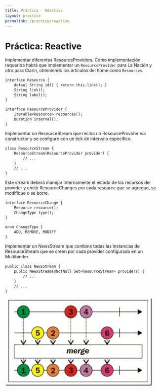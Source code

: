 ```yaml
---
title: Práctica - Reactive
layout: practice
permalink: /practice/reactive
---
```


# Práctica: Reactive

Implementar diferentes ResourceProviders. 
Como implementación requerida habrá que implementar un `ResourceProvider` para La Nación y otro para Clarín, obteniendo los artículos del home como `Resources`.

```
interface Resource {
	defaul String id() { return this.link(); }
	String link();
	String label();
}
```

```
interface ResourceProvider {
	Iterable<Resource> resources();
	Duration interval();
}
```

Implementar un ResourceStream que reciba un ResourceProvider vía constructor y se configure con un tick de intervalo específico.

```
class ResourceStream {
	ResourceStream(ResourceProvider provider) {
		// ...
	}
	// ...
}
```

Este stream deberá manejar internamente el estado de los recursos del provider y emitir ResourceChanges por cada resource que se agregue, se modifique o se borre.

```
interface ResourceChange {
	Resource resource();
	ChangeType type();
}
```

```
enum ChangeType {
	ADD, REMOVE, MODIFY
}
```

Implementar un NewsStream que combine todas las instancias de ResourceStream que se creen por cada provider configurado en un Multibinder<ResourceProvider>.
	
```
public class NewsStream {
    public NewsStream(@NotNull Set<ResourceStream> providers) {
        // ...
    }
    // ...    
}
```    

![Merge Streams](../11-reactive/merge.png)
